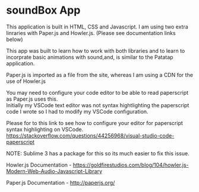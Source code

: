# soundBox App

This application is built in HTML, CSS and Javascript.  I am using two extra linraries with Paper.js and Howler.js.
(Please see documentation links below)

This app was built to learn how to work with both libraries and to learn to incorprate basic animations with sound,and, is similar to the Patatap application.  

Paper.js is imported as a file from the site, whereas I am using a CDN for the use of Howler.js

You may need to configure your code editor to be able to read paperscript as Paper.js uses this.  
Initially my VSCode text editor was not syntax hightlighting the paperscript code I wrote so I had to modify my VSCode configuration.

Please for to this link to see how to configure your editor for paperscript syntax highlighting on VSCode.
https://stackoverflow.com/questions/44256968/visual-studio-code-paperscript

NOTE: Sublime 3 has a package for this so its much easier to fix this issue.

Howler.js Documentation
     - https://goldfirestudios.com/blog/104/howler.js-Modern-Web-Audio-Javascript-Library

Paper.js Documentation
     - http://paperjs.org/





